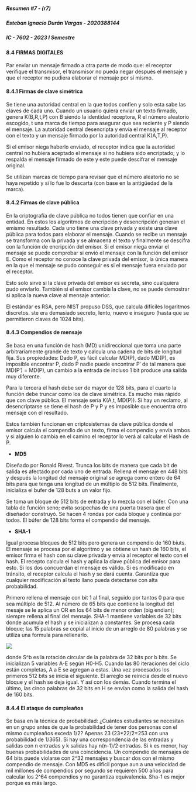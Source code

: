 ##### Resumen #7 - (r7)
##### Esteban Ignacio Durán Vargas - 2020388144
##### IC - 7602 - 2023 I Semestre

#### 8.4 FIRMAS DIGITALES

Par enviar un mensaje firmado a otra parte de modo que: el receptor verifique el transmisor, el transmisor no pueda negar después el mensaje y que el receptor no pudiera elaborar el mensaje por sí mismo.

#### 8.4.1 Firmas de clave simétrica

Se tiene una autoridad central en la que todos confíen y solo esta sabe las claves de cada uno. Cuando un usuario quiera enviar un texto firmado, genera K(B,R,t,P) con B siendo la identidad receptora, R el número aleatorio escogido, t una marca de tiempo para asegurar que sea reciente y P siendo el mensaje. La autoridad central desencripta y envía el mensaje al receptor con el texto y un mensaje firmado por la autoridad central K(A,T,P).

Si el emisor niega haberlo enviado, el receptor indica que la autoridad central no hubiera aceptado el mensaje si no hubiera sido encriptado; y lo respalda el mensaje firmado de este y este puede descifrar el mensaje original.

Se utilizan marcas de tiempo para revisar que el número aleatorio no se haya repetido y si lo fue lo descarta (con base en la antigüedad de la marca).

#### 8.4.2 Firmas de clave pública

En la criptografía de clave pública no todos tienen que confiar en una entidad. En estos los algoritmos de encripción y desencripción generan el emismo resultado. Cada uno tiene una clave privada y existe una clave pública para todos para elaborar el mensaje. Cuando se recibe un mensaje se transforma con la privada y se almacena el texto y finalmente se descifra con la función de encripción del emisor. Si el emisor niega enviar el mensaje se puede comprobar si envió el mensaje con la función del emisor E. Como el receptor no conoce la clave privada del emisor, la única manera en la que el mensaje se pudo conseguir es si el mensaje fuera enviado por el receptor.

Esto solo sirve si la clave privada del emisor es secreta, sino cualquiera pudo enviarlo. También si el emisor cambia la clave, no se puede demostrar si aplica la nueva clave al mensaje anterior.

El estándar es RSA, pero NIST propuso DSS, que calcula difíciles logaritmos discretos. ste era demasiado secreto, lento, nuevo e inseguro (hasta que se permitieron claves de 1024 bits).

#### 8.4.3 Compendios de mensaje

Se basa en una función de hash (MD) unidireccional  que toma una parte arbitrariamente grande de texto y calcula una cadena de bits de longitud fija. Sus propiedades: Dado P, es fácil calcular MD(P), dado MD(P), es imposible encontrar P, dado P nadie puede encontrar P′ de tal manera que MD(P′) = MD(P), un cambio a la entrada de incluso 1 bit produce una salida muy diferente.


Para la tercera el hash debe ser de mayor de 128 bits, para el cuarto la función debe truncar como los de clave simétrica. Es mucho más rápido que con clave pública. El mensaje sería K(A,t, MD(P)). Si hay un reclamo, al desencriptarse se tiene el hash de P y P y es imposible que encuentra otro mensaje con el resultado. 

Estos también funcionan en criptosistemas de clave pública donde el emisor calcula el compendio de un texto, firma el compendio y envía ambos y si alguien lo cambia en el camino el receptor lo verá al calcular el Hash de P.

* **MD5**

Diseñado por Ronald Rivest. Trunca los bits de manera que cada bit de salida es afectado por cada uno de entrada. Rellena el mensaje en 448 bits y después la longitud del mensaje original se agrega como entero de 64 bits para que tenga una longitud de un múltiplo de 512 bits. Finalmente, inicializa el bufer de 128 buts a un valor fijo. 


Se toma un bloque de 512 bits de entrada y lo mezcla con el búfer. Con una tabla de función seno; evita sospechas de una puerta trasera que el diseñador construyó. Se hacen 4 rondas por cada bloque y continúa por todos. El búfer de 128 bits forma el compendio del mensaje.

* **SHA-1**

Igual procesa bloques de 512 bits pero genera un compendio de 160 biuts. El mensaje se procesa por el algoritmo y se obtiene un hash de 160 bits, el emisor firma el hash con su clave privada y envía al receptor el texto con el hash. El recepto calcula el hash y aplica la clave pública del emisor para esto. Si los dos concuerdan el mensaje es válido. Si es modificado en tránsito, el receptor calcula el hash y se dará cuenta. Garantiza que cualquier modificación al texto llano pueda detectarse con alta probabilidad. 

Primero rellena el mensaje con  bit 1 al final, seguido por tantos 0 para que sea múltiplo de 512. Al número de 65 bits que contiene la longitud del mesaje se le aplica un OR en los 64 bits de menor orden (big endian); siempre rellena al final del mensaje. SHA-1 mantiene variables de 32 bits donde acumula el hash y se inicializan a constantes. Se procesa cada bloque; las 15 palabras se copial al inicio de un arreglo de 80 palabras y se utiliza una formula para rellenarlo.

![](https://media.discordapp.net/attachments/462125259382849546/1107710108676390962/image.png)

donde S^b es la rotación circular de la palabra de 32 bits por b bits. Se inicializan 5 variables A-E según H0-H5. Cuando las 80 iteraciones del ciclo están completas, A a E se agregan a estas. Una vez procesados los primeros 512 bits se inicia el siguiente. El arreglo se reinicia desde el nuevo bloque y el hash se deja igual. Y así con los demás. Cuando termina el último, las cinco palabras de 32 bits en H se envían como la salida del hash de 160 bits.




#### 8.4.4 El ataque de cumpleaños

Se basa en la técnica de probabilidad: ¿Cuántos estudiantes se necesitan en un grupo antes de que la probabilidad de tener dos personas con el mismo cumpleaños exceda 1/2? Apenas 23 (23*22/2=253 con una probabilidad de 1/365). Si hay una correspondencia de las entradas y salidas con n entradas y k salidas hay n(n-1)/2 entradas. Si k es menor, hay buenas probabilidades de una coincidencia. Un compendio de mensajes de 64 bits puede violarse con 2^32 mensajes y buscar dos con el mismo compendio de mensaje. Con MD5 es difícil porque aun a una velocidad de mil millones de compendios por segundo se requieren 500 años para calcular los 2^64 compendios y no garantiza equivalencia. Sha-1 es mejor porque es más largo. 